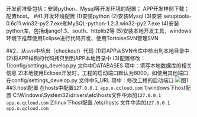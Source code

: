 开发前准备包括：安装python、Mysql等开发环境的配置； APP开发样例下载；配置host。
##1.开发环境配置
(1)安装python
(2)安装Mysql
(3)安装 setuptools-0.6c11.win32-py2.7.exe和MySQL-python-1.2.3.win32-py2.7.exe
(4)安装python库，包括django1.3、south、httplib2等
(5)安装本地开发工具，windows环境下推荐使用Eclipse进行代码开发、使用TortoiseSVN管理SVN

##2．从svn中检出（checkout）代码
(1)将APP从SVN仓库中检出到本地目录中
(2)将APP样例的代码拷贝到到APP本地目录中
(3)配置修改：
1)config/settings_develop.py 文件中DATABASES 项中：填写本地数据库的相关信息
2)本地使用Eclipse开发时，工程的启动端口默认为8000，如使用其他端口在config/settings_develop.py 文件中S_URL 项中：修改工程的启动端口
![图1](https://mccdn.qcloud.com/img562079eb430d6.png)
##3.host配置
在hosts中配置```127.0.0.1 app.o.qcloud.com```
1)windows下host配置
C:\Windows\System32\drivers\etc\hosts文件中添加```127.0.0.1 app.o.qcloud.com```
2)linux下host配置
/etc/hosts 文件中添加```127.0.0.1 app.o.qcloud.com```
